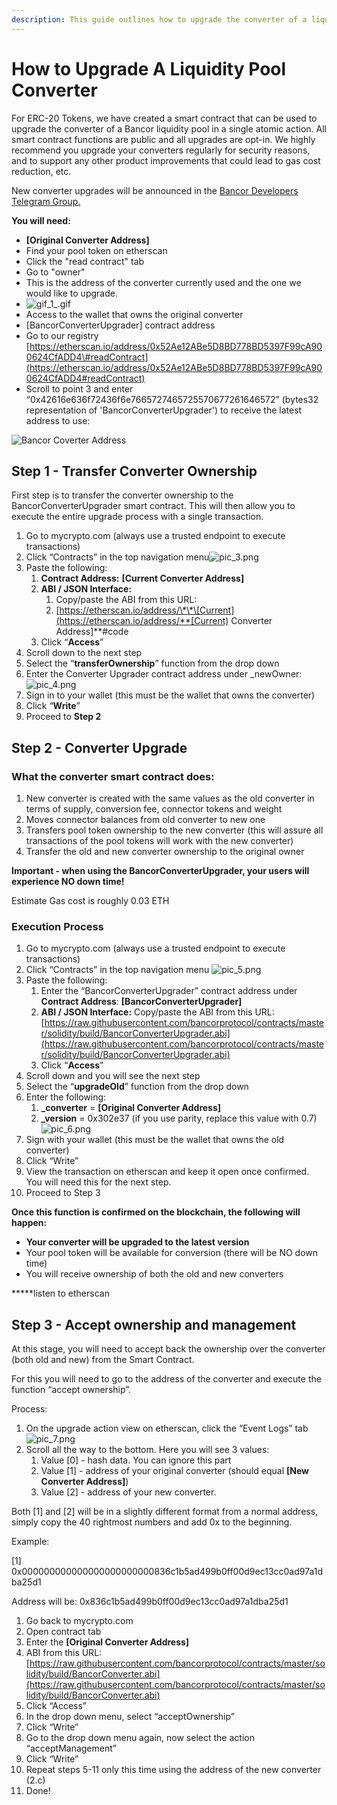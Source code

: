 ```yaml
---
description: This guide outlines how to upgrade the converter of a liquidity pool
---
```


# How to Upgrade A Liquidity Pool Converter

For ERC-20 Tokens, we have created a smart contract that can be used to upgrade the converter of a Bancor liquidity pool in a single atomic action. All smart contract functions are public and all upgrades are opt-in. We highly recommend you upgrade your converters regularly for security reasons, and to support any other product improvements that could lead to gas cost reduction, etc.

New converter upgrades will be announced in the [Bancor Developers Telegram Group.](https://t.me/BancorDevelopers)

**You will need:**

* **\[Original Converter Address\]**
* Find your pool token on etherscan
* Click the "read contract" tab
* Go to "owner" 
* This is the address of the converter currently used and the one we would like to upgrade.
* ![gif\_1\_.gif](https://support.bancor.network/hc/article_attachments/360006559599/gif_1_.gif)
* Access to the wallet that owns the original converter
* \[BancorConverterUpgrader\] contract address
* Go to our registry [https://etherscan.io/address/0x52Ae12ABe5D8BD778BD5397F99cA900624CfADD4\#readContract](https://etherscan.io/address/0x52Ae12ABe5D8BD778BD5397F99cA900624CfADD4#readContract)
* Scroll to point 3 and enter “0x42616e636f72436f6e7665727465725570677261646572” \(bytes32 representation of 'BancorConverterUpgrader'\) to receive the latest address to use:

![Bancor Coverter Address ](https://support.bancor.network/hc/article_attachments/360006541380/pic_2.png)

## Step 1 - Transfer Converter Ownership

First step is to transfer the converter ownership to the BancorConverterUpgrader smart contract. This will then allow you to execute the entire upgrade process with a single transaction.

1. Go to mycrypto.com \(always use a trusted endpoint to execute transactions\)
2. Click “Contracts” in the top navigation menu![pic\_3.png](https://support.bancor.network/hc/article_attachments/360006541400/pic_3.png)
3. Paste the following:
   1. **Contract Address:** **\[Current Converter Address\]**
   2. **ABI / JSON Interface:** 
      1. Copy/paste the ABI from this URL:
      2. [https://etherscan.io/address/\*\*\[Current](https://etherscan.io/address/**[Current) Converter Address\]\*\*\#code 
   3. Click “**Access**”
4. Scroll down to the next step
5. Select the “**transferOwnership**” function from the drop down
6. Enter the Converter Upgrader contract address under \_newOwner:![pic\_4.png](https://support.bancor.network/hc/article_attachments/360006559919/pic_4.png)
7. Sign in to your wallet \(this must be the wallet that owns the converter\)
8. Click “**Write**”
9. Proceed to **Step 2**

## Step 2 - Converter Upgrade

### What the converter smart contract does:

1. New converter is created with the same values as the old converter in terms of supply, conversion fee, connector tokens and weight
2. Moves connector balances from old converter to new one
3. Transfers pool token ownership to the new converter \(this will assure all transactions of the pool tokens will work with the new converter\)
4. Transfer the old and new converter ownership to the original owner

**Important - when using the BancorConverterUpgrader, your users will experience NO down time!**

Estimate Gas cost is roughly 0.03 ETH

### Execution Process

1. Go to mycrypto.com \(always use a trusted endpoint to execute transactions\)
2. Click “Contracts” in the top navigation menu ![pic\_5.png](https://support.bancor.network/hc/article_attachments/360006559899/pic_5.png)
3. Paste the following:
   1. Enter the “BancorConverterUpgrader” contract address under **Contract Address**: **\[BancorConverterUpgrader\]**
   2. **ABI / JSON Interface:** Copy/paste the ABI from this URL: [https://raw.githubusercontent.com/bancorprotocol/contracts/master/solidity/build/BancorConverterUpgrader.abi](https://raw.githubusercontent.com/bancorprotocol/contracts/master/solidity/build/BancorConverterUpgrader.abi)
   3. Click “**Access**”
4. Scroll down and you will see the next step
5. Select the “**upgradeOld**” function from the drop down
6. Enter the following:
   1. **\_converter** = **\[Original Converter Address\]**
   2. **\_version** =  0x302e37  \(if you use parity, replace this value with 0.7\)![pic\_6.png](https://support.bancor.network/hc/article_attachments/360006541800/pic_6.png)
7. Sign with your wallet \(this must be the wallet that owns the old converter\)
8. Click “Write”
9. View the transaction on etherscan and keep it open once confirmed. You will need this for the next step.
10. Proceed to Step 3

**Once this function is confirmed on the blockchain, the following will happen:**

* **Your converter will be upgraded to the latest version**
* Your pool token will be available for conversion \(there will be NO down time\)
* You will receive ownership of both the old and new converters

\*\*\*\*\*listen to etherscan

## Step 3 - Accept ownership and management

At this stage, you will need to accept back the ownership over the converter \(both old and new\) from the Smart Contract.

For this you will need to go to the address of the converter and execute the function “accept ownership”.

Process:

1. On the upgrade action view on etherscan, click the “Event Logs” tab ![pic\_7.png](https://support.bancor.network/hc/article_attachments/360006541820/pic_7.png)
2. Scroll all the way to the bottom. Here you will see 3 values:
   1. Value \[0\] - hash data. You can ignore this part
   2. Value \[1\] - address of your original converter \(should equal  **\[New Converter Address\]**\)
   3. Value \[2\] - address of your new converter. 

Both \[1\] and \[2\] will be in a slightly different format from a normal address, simply copy the 40 rightmost numbers and add 0x to the beginning.

Example:

\[1\] 0x000000000000000000000000836c1b5ad499b0ff00d9ec13cc0ad97a1dba25d1

Address will be: 0x836c1b5ad499b0ff00d9ec13cc0ad97a1dba25d1

1. Go back to mycrypto.com
2. Open contract tab
3. Enter the  **\[Original Converter Address\]**
4. ABI from this URL: [https://raw.githubusercontent.com/bancorprotocol/contracts/master/solidity/build/BancorConverter.abi](https://raw.githubusercontent.com/bancorprotocol/contracts/master/solidity/build/BancorConverter.abi)
5. Click “Access”
6. In the drop down menu, select “acceptOwnership”
7. Click “Write”
8. Go to the drop down menu again, now select the action “acceptManagement”
9. Click “Write”
10. Repeat steps 5-11 only this time using the address of the new converter \(2.c\)
11. Done!


